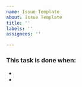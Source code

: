 ```yaml
---
name: Issue Template
about: Issue Template
title: ''
labels: ''
assignees: ''

---
```


<!--- For your description, consider: Why is this task important? Is anything else needed before this task is "ready to work"? If someone writes code for this issue, who should they send it to for review? --->

### This task is done when:
 -
 -
 
<!---
Before submitting this issue:

- If someone is currently working on this issue, assign it to them
- Add labels as appropriate 
- Add this issue to our Record Expunge PDX Project

After the issue is created, visit https://github.com/codeforpdx/recordexpungPDX/projects/2 and add the issue to the appropriate column depending on its status. The issue should be moved across from left to right as it progresses.
--->
